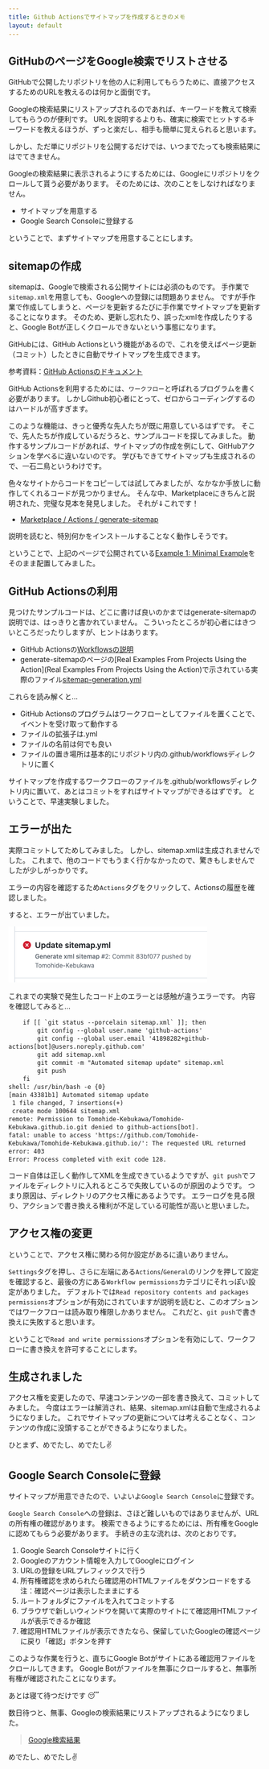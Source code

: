 ```yaml
---
title: Github Actionsでサイトマップを作成するときのメモ 
layout: default
---
```


## GitHubのページをGoogle検索でリストさせる

GitHubで公開したリポジトリを他の人に利用してもらうために、直接アクセスするためのURLを教えるのは何かと面倒です。

Googleの検索結果にリストアップされるのであれば、キーワードを教えて検索してもらうのが便利です。
URLを説明するよりも、確実に検索でヒットするキーワードを教えるほうが、ずっと楽だし、相手も簡単に覚えられると思います。

しかし、ただ単にリポジトリを公開するだけでは、いつまでたっても検索結果にはでてきません。

Googleの検索結果に表示されるようにするためには、Googleにリポジトリをクロールして貰う必要があります。 
そのためには、次のことをしなければなりません。

+ サイトマップを用意する
+ Google Search Consoleに登録する

ということで、まずサイトマップを用意することにします。

## sitemapの作成

sitemapは、Googleで検索される公開サイトには必須のものです。
手作業で`sitemap.xml`を用意しても、Googleへの登録には問題ありません。
ですが手作業で作成してしまうと、ページを更新するたびに手作業でサイトマップを更新することになります。
そのため、更新し忘れたり、誤ったxmlを作成したりすると、Google Botが正しくクロールできないという事態になります。

GitHubには、GitHub Actionsという機能があるので、これを使えばページ更新（コミット）したときに自動でサイトマップを生成できます。

参考資料：[GitHub Actionsのドキュメント](https://docs.github.com/ja/actions)

GitHub Actionsを利用するためには、`ワークフロー`と呼ばれるプログラムを書く必要があります。
しかしGithub初心者にとって、ゼロからコーディングするのはハードルが高すぎます。

このような機能は、きっと優秀な先人たちが既に用意しているはずです。
そこで、先人たちが作成しているだうろと、サンプルコードを探してみました。
動作するサンプルコードがあれば、サイトマップの作成を例にして、GitHubアクションを学べるに違いないのです。
学びもできてサイトマップも生成されるので、一石二鳥というわけです。

色々なサイトからコードをコピーしては試してみましたが、なかなか手放しに動作してくれるコードが見つかりません。
そんな中、Marketplaceにきちんと説明された、完璧な見本を発見しました。 それが⇓これです！

+ [Marketplace / Actions / generate-sitemap](https://github.com/marketplace/actions/generate-sitemap)

説明を読むと、特別何かをインストールすることなく動作しそうです。

ということで、上記のページで公開されている[Example 1: Minimal Example](https://github.com/marketplace/actions/generate-sitemap#example-1-minimal-example)をそのまま配置してみました。

## GitHub Actionsの利用

見つけたサンプルコードは、どこに書けば良いのかまではgenerate-sitemapの説明では、はっきりと書かれていません。 こういったところが初心者にはきついところだったりしますが、ヒントはあります。

+ GitHub Actionsの[Workflowsの説明](https://docs.github.com/ja/actions/learn-github-actions/understanding-github-actions#workflows)
+ generate-sitemapのページの[Real Examples From Projects Using the Action](Real Examples From Projects Using the Action)で示されている実際のファイル[sitemap-generation.yml](https://tomohide-kebukawa.github.io/sitemap/#:~:text=sitemap%2Dgeneration.yml)

これらを読み解くと…

+ GitHub Actionsのプログラムはワークフローとしてファイルを置くことで、イベントを受け取って動作する
+ ファイルの拡張子は.yml
+ ファイルの名前は何でも良い
+ ファイルの置き場所は基本的にリポジトリ内の.github/workflowsディレクトリに置く

サイトマップを作成するワークフローのファイルを.github/workflowsディレクトリ内に置いて、あとはコミットをすればサイトマップができるはずです。
ということで、早速実験しました。

## エラーが出た

実際コミットしてためしてみました。
しかし、sitemap.xmlは生成されませんでした。
これまで、他のコードでもうまく行かなかったので、驚きもしませんでしたが少しがっかりです。

エラーの内容を確認するため`Actions`タグをクリックして、Actionsの履歴を確認しました。

すると、エラーが出ていました。

![エラーのアイコン](/sitemap/error.png "エラー")

これまでの実験で発生したコード上のエラーとは感触が違うエラーです。 内容を確認してみると…

```text
	if [[ `git status --porcelain sitemap.xml` ]]; then
		git config --global user.name 'github-actions'
		git config --global user.email '41898282+github-actions[bot]@users.noreply.github.com'
		git add sitemap.xml
		git commit -m "Automated sitemap update" sitemap.xml
		git push
	fi
shell: /usr/bin/bash -e {0}
[main 43381b1] Automated sitemap update
 1 file changed, 7 insertions(+)
 create mode 100644 sitemap.xml
remote: Permission to Tomohide-Kebukawa/Tomohide-Kebukawa.github.io.git denied to github-actions[bot].
fatal: unable to access 'https://github.com/Tomohide-Kebukawa/Tomohide-Kebukawa.github.io/': The requested URL returned error: 403
Error: Process completed with exit code 128.
```

コード自体は正しく動作してXMLを生成できているようですが、`git push`でファイルをディレクトリに入れるところで失敗しているのが原因のようです。
つまり原因は、ディレクトリのアクセス権にあるようです。
エラーログを見る限り、アクションで書き換える権利が不足している可能性が高いと思いました。

## アクセス権の変更

ということで、アクセス権に関わる何か設定があるに違いありません。

`Settings`タグを押し、さらに左端にある`Actions`/`General`のリンクを押して設定を確認すると、最後の方にある`Workflow permissions`カテゴリにそれっぽい設定がありました。
デフォルトでは`Read repository contents and packages permissions`オプションが有効にされていますが説明を読むと、このオプションではワークフローは読み取り権限しかありません。
これだと、`git push`で書き換えに失敗すると思います。

ということで`Read and write permissions`オプションを有効にして、ワークフローに書き換えを許可することにします。

## 生成されました

アクセス権を変更したので、早速コンテンツの一部を書き換えて、コミットしてみました。
今度はエラーは解消され、結果、sitemap.xmlは自動で生成されるようになりました。
これでサイトマップの更新については考えることなく、コンテンツの作成に没頭することができるようになりました。

ひとまず、めでたし、めでたし✌

## Google Search Consoleに登録

サイトマップが用意できたので、いよいよ`Google Search Console`に登録です。

`Google Search Console`への登録は、さほど難しいものではありませんが、URLの所有権の確認があります。 検索できるようにするためには、所有権をGoogleに認めてもらう必要があります。 手続きの主な流れは、次のとおりです。

1. Google Search Consoleサイトに行く
1. Googleのアカウント情報を入力してGoogleにログイン
1. URLの登録をURLプレフィックスで行う
1. 所有権確認を求められたら確認用のHTMLファイルをダウンロードをする<br />注：確認ページは表示したままにする
1. ルートフォルダにファイルを入れてコミットする
1. ブラウザで新しいウィンドウを開いて実際のサイトにて確認用HTMLファイルが表示できるか確認
1. 確認用HTMLファイルが表示できたなら、保留していたGoogleの確認ページに戻り「確認」ボタンを押す

このような作業を行うと、直ちにGoogle Botがサイトにある確認用ファイルをクロールしてきます。
Google Botがファイルを無事にクロールすると、無事所有権が確認されたことになります。

あとは寝て待つだけです 😴

数日待つと、無事、Googleの検索結果にリストアップされるようになりました。

> [Google検索結果](https://www.google.com/search?q=%E7%99%BA%E6%98%8E%E3%82%AF%E3%83%A9%E3%83%96+%E5%85%89%E3%82%AA%E3%83%AB%E3%82%B4%E3%83%BC%E3%83%AB+%E3%83%84%E3%83%BC%E3%83%AB)

めでたし、めでたし✌

